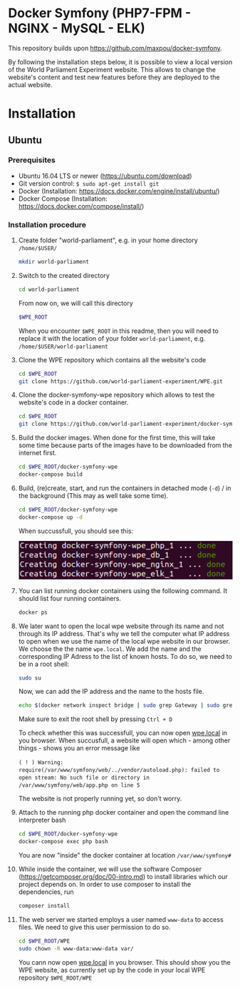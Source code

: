# Docker Symfony (PHP7-FPM - NGINX - MySQL - ELK)

This repository builds upon https://github.com/maxpou/docker-symfony.

By following the installation steps below, it is possible to view a local version of the World Parliament Experiment website. This allows to change the website's content and test new features before they are deployed to the actual website.

# Installation

## Ubuntu

### Prerequisites
- Ubuntu 16.04 LTS or newer (https://ubuntu.com/download)
- Git version control: `$ sudo apt-get install git`
- Docker (Installation: https://docs.docker.com/engine/install/ubuntu/)
- Docker Compose (Installation: https://docs.docker.com/compose/install/)

### Installation procedure
1. Create folder "world-parliament", e.g. in your home directory `/home/$USER/`
    ```bash
    mkdir world-parliament
    ```

2. Switch to the created directory
    ```bash
    cd world-parliament
    ```
    From now on, we will call this directory
    ```bash
    $WPE_ROOT
    ```
    
    When you encounter `$WPE_ROOT` in this readme, then you will need to replace it with the location of your folder `world-parliament`, e.g. `/home/$USER/world-parliament`

3. Clone the WPE repository which contains all the website's code
    ```bash
    cd $WPE_ROOT
    git clone https://github.com/world-parliament-experiment/WPE.git
    ```

4. Clone the docker-symfony-wpe repository which allows to test the website's code in a docker container.
    ```bash
    cd $WPE_ROOT
    git clone https://github.com/world-parliament-experiment/docker-symfony-wpe.git
    ```

5. Build the docker images. When done for the first time, this will take some time because parts of the images have to be downloaded from the internet first.
    ```bash
    cd $WPE_ROOT/docker-symfony-wpe
    docker-compose build
    ```

6. Build, (re)create, start, and run the containers in detached mode (`-d`) / in the background (This may as well take some time).
    ```bash
    cd $WPE_ROOT/docker-symfony-wpe
    docker-compose up -d
    ```
    When succussfull, you should see this:

    ![docker-compose up -d successfull](doc/docker-compose_up-d_successfull.png)

7. You can list running docker containers using the following command. It should list four running containers.
    ```bash
    docker ps
    ```

8. We later want to open the local wpe website through its name and not through its IP address. That's why we tell the computer what IP address to open when we use the name of the local wpe website in our browser. We choose the the name `wpe.local`. We add the name and the corresponding IP Adress to the list of known hosts. To do so, we need to be in a root shell:
    ```bash
    sudo su
    ```

    Now, we can add the IP address and the name to the hosts file.
    ```bash
    echo $(docker network inspect bridge | sudo grep Gateway | sudo grep -o -E '([0-9]{1,3}\.){3}[0-9]{1,3}') "wpe.local" >> /etc/hosts
    ```

    Make sure to exit the root shell by pressing `Ctrl + D`

    To check whether this was successfull, you can now open [wpe.local](wpe.local) in you browser. When succusfull, a website will open which - among other things - shows you an error message like 

    `( ! ) Warning: require(/var/www/symfony/web/../vendor/autoload.php): failed to open stream: No such file or directory in /var/www/symfony/web/app.php on line 5`

    The website is not properly running yet, so don't worry.

9. Attach to the running php docker container and open the command line interpreter bash
    ```bash
    cd $WPE_ROOT/docker-symfony-wpe
    docker-compose exec php bash
    ```

    You are now "inside" the docker container at location `/var/www/symfony# `

10. While inside the container, we will use the software Composer (https://getcomposer.org/doc/00-intro.md) to install libraries which our project depends on. In order to use composer to install the dependencies, run
    ```bash
    composer install
    ```

11. The web server we started employs a user named `www-data` to access files. We need to give this user permission to do so.
    ```bash
    cd $WPE_ROOT/WPE
    sudo chown -R www-data:www-data var/
    ```

    You cann now open [wpe.local](wpe.local) in you browser. This should show you the WPE website, as currently set up by the code in your local WPE repository `$WPE_ROOT/WPE`
